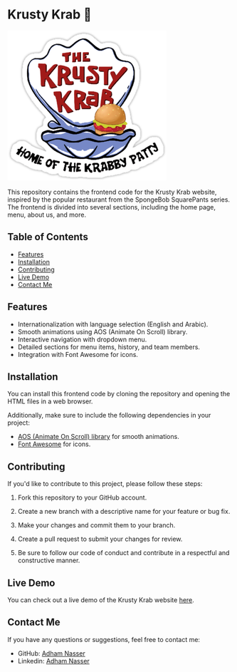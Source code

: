 # Krusty Krab 🍔

![Krusty Krab Logo](Imgs/logo.png)

This repository contains the frontend code for the Krusty Krab website, inspired by the popular restaurant from the SpongeBob SquarePants series. The frontend is divided into several sections, including the home page, menu, about us, and more.

## Table of Contents

- [Features](#features)
- [Installation](#installation)
- [Contributing](#contributing)
- [Live Demo](#live-demo)
- [Contact Me](#contact-me)

## Features

- Internationalization with language selection (English and Arabic).
- Smooth animations using AOS (Animate On Scroll) library.
- Interactive navigation with dropdown menu.
- Detailed sections for menu items, history, and team members.
- Integration with Font Awesome for icons.

## Installation

You can install this frontend code by cloning the repository and opening the HTML files in a web browser.

Additionally, make sure to include the following dependencies in your project:

- [AOS (Animate On Scroll) library](https://github.com/michalsnik/aos) for smooth animations.
- [Font Awesome](https://fontawesome.com/) for icons.

## Contributing

If you'd like to contribute to this project, please follow these steps:

1. Fork this repository to your GitHub account.

2. Create a new branch with a descriptive name for your feature or bug fix.

3. Make your changes and commit them to your branch.

4. Create a pull request to submit your changes for review.

5. Be sure to follow our code of conduct and contribute in a respectful and constructive manner.

## Live Demo

You can check out a live demo of the Krusty Krab website [here](#).

## Contact Me

If you have any questions or suggestions, feel free to contact me:

- GitHub: [Adham Nasser](https://github.com/Adham-XIII)
- Linkedin: [Adham Nasser](https://www.linkedin.com/in/adham-nasser-xiii/)
